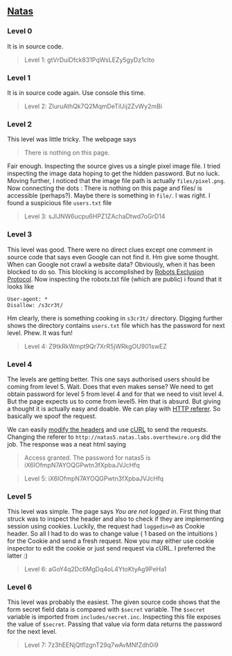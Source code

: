 ## [Natas](http://overthewire.org/wargames/natas/)

### Level 0
It is in source code.
 > Level 1: gtVrDuiDfck831PqWsLEZy5gyDz1clto

### Level 1
It is in source code again. Use console this time.
 > Level 2: ZluruAthQk7Q2MqmDeTiUij2ZvWy2mBi

### Level 2
This level was little tricky. The webpage says
 > There is nothing on this page.

Fair enough. Inspecting the source gives us a single pixel image file. I tried
inspecting the image data hoping to get the hidden password. But no luck.
Moving further, I noticed that the image file path is actually `files/pixel.png`.
Now connecting the dots : There is nothing on this page and files/ is accessible (perhaps?). Maybe there is something in `file/`. I was right. I found a suspicious file `users.txt` file
 
 > Level 3: sJIJNW6ucpu6HPZ1ZAchaDtwd7oGrD14

### Level 3
This level was good. There were no direct clues except one comment in source code that says even Google can not find it. Hm give some thought. When can Google not crawl a website data? Obviously, when it has been blocked to do so. This blocking is accomplished by [Robots Exclusion Protocol](http://www.robotstxt.org/robotstxt.html). Now inspecting the robotx.txt file (which are public) i found that it looks like
```
User-agent: *
Disallow: /s3cr3t/
```
Hm clearly, there is something cooking in `s3cr3t/` directory. Digging further shows the directory contains `users.txt` file which has the password for next level. Phew. It was fun!

> Level 4: Z9tkRkWmpt9Qr7XrR5jWRkgOU901swEZ

### Level 4
The levels are getting better. This one says authorised users should be coming from level 5. Wait. Does that even makes sense? We need to get obtain password for level 5 from level 4 and for that we need to visit level 4. But the page expects us to come from level5. Hm that is absurd. But giving a thought it is actually easy and doable. We can play with [HTTP referer](https://en.wikipedia.org/wiki/HTTP_referer). So basically we spoof the request.

We can easily [modify the headers](http://stackoverflow.com/a/29832996/3673031) and use [cURL](https://curl.haxx.se/docs/httpscripting.html) to send the requests. Changing the referer to `http://natas5.natas.labs.overthewire.org` did the job. The response was a neat html saying

>Access granted. The password for natas5 is iX6IOfmpN7AYOQGPwtn3fXpbaJVJcHfq

>Level 5: iX6IOfmpN7AYOQGPwtn3fXpbaJVJcHfq

### Level 5
This level was simple. The page says *You are not logged in*. First thing that struck was to inspect the header and also to check if they are implementing session using cookies. Luckily, the request had `loggedin=0` as Cookie header. So all I had to do was to change value ( 1 based on the intuitions ) for the Cookie and send a fresh request. Now you may either use cookie inspector to edit the cookie or just send request via cURL. I preferred the latter :)
> Level 6:  aGoY4q2Dc6MgDq4oL4YtoKtyAg9PeHa1

### Level 6
This level was probably the easiest. The given source code shows that the form secret field data is compared with `$secret` variable. The `$secret` variable is imported from `includes/secret.inc`. Inspecting this file exposes the value of `$secret`. Passing that value via form data returns the password for the next level.

> Level 7: 7z3hEENjQtflzgnT29q7wAvMNfZdh0i9
